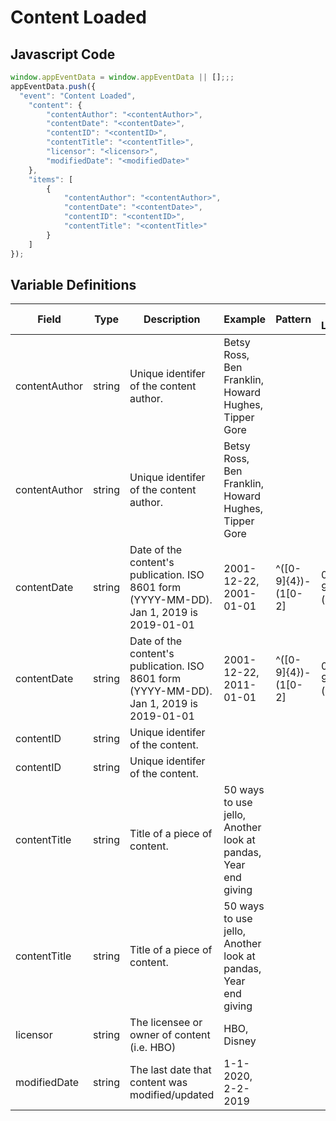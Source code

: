 # Content Loaded

### 

## Javascript Code
```js
window.appEventData = window.appEventData || [];;;
appEventData.push({
  "event": "Content Loaded",
    "content": {
        "contentAuthor": "<contentAuthor>",
        "contentDate": "<contentDate>",
        "contentID": "<contentID>",
        "contentTitle": "<contentTitle>",
        "licensor": "<licensor>",
        "modifiedDate": "<modifiedDate>"
    },
    "items": [
        {
            "contentAuthor": "<contentAuthor>",
            "contentDate": "<contentDate>",
            "contentID": "<contentID>",
            "contentTitle": "<contentTitle>"
        }
    ]
});
```

## Variable Definitions

|Field|Type|Description|Example|Pattern|Min Length|Max Length|Minimum|Maximum|Multiple Of|
| --- | --- | --- | --- | --- | --- | --- | --- | --- | --- |
|contentAuthor|string|Unique identifer of the content author.|Betsy Ross, Ben Franklin, Howard Hughes, Tipper Gore|||||||
|contentAuthor|string|Unique identifer of the content author.|Betsy Ross, Ben Franklin, Howard Hughes, Tipper Gore|||||||
|contentDate|string|Date of the content's publication. ISO 8601 form \(YYYY-MM-DD\). Jan 1, 2019 is 2019-01-01|2001-12-22, 2001-01-01|^([0-9]{4})-(1[0-2]|0[1-9])-(3[01]|0[1-9]|[12][0-9])$||||||
|contentDate|string|Date of the content's publication. ISO 8601 form \(YYYY-MM-DD\). Jan 1, 2019 is 2019-01-01|2001-12-22, 2011-01-01|^([0-9]{4})-(1[0-2]|0[1-9])-(3[01]|0[1-9]|[12][0-9])$||||||
|contentID|string|Unique identifer of the content.||||||||
|contentID|string|Unique identifer of the content.||||||||
|contentTitle|string|Title of a piece of content. |50 ways to use jello, Another look at pandas, Year end giving|||||||
|contentTitle|string|Title of a piece of content. |50 ways to use jello, Another look at pandas, Year end giving|||||||
|licensor|string|The licensee or owner of content \(i.e. HBO\)|HBO, Disney|||||||
|modifiedDate|string|The last date that content was modified\/updated|1-1-2020, 2-2-2019|||||||





